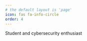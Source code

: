 ```yaml
---
# the default layout is 'page'
icon: fas fa-info-circle
order: 4
---
```


Student and cybersecurity enthusiast
